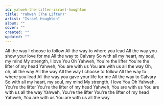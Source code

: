 ```yaml
---
id: yahweh-the-lifter-israel-houghton
title: "Yahweh (The Lifter)"
artist: "Israel Houghton"
album: ""
cover: ""
created: ""
updated: ""
---
```


All the way I choose to follow
All the way to where you lead
All the way you show your love for me
All the way to Calvary
So with all my heart, my soul, my mind
My strength, I love You
Oh Yahweh, You're the lifter
You're the lifter of my head
Yahweh, You are with us
You are with us all the way
Oh, oh, all the way
All the way
All the way I choose to follow
All the way to where you lead
All the way you gave your life for me
All the way to Calvary
So with all my heart, my soul, my mind
My strength, I love You
Oh Yahweh, You're the lifter
You're the lifter of my head
Yahweh, You are with us
You are with us all the way
Yahweh, You're the lifter
You're the lifter of my head
Yahweh, You are with us
You are with us all the way